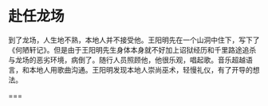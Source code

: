 # 赴任龙场

到了龙场，人生地不熟，本地人并不接受他。王阳明先在一个山洞中住下，写下了《何陋轩记》。但是由于王阳明先生身体本身就不好加上诏狱经历和千里路途追杀与龙场的恶劣环境，病倒了。随行人员照顾他，他很乐观，唱起歌。音乐超越语言，和本地人用歌曲沟通。王阳明发现本地人崇尚巫术，轻慢礼仪，有了开导的想法。

===

